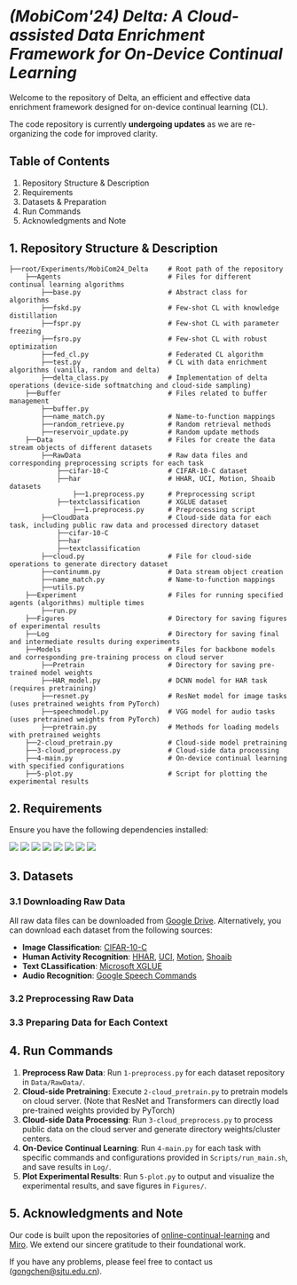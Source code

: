 # *(MobiCom'24) Delta: A Cloud-assisted Data Enrichment Framework for On-Device Continual Learning*

Welcome to the repository of Delta, an efficient and effective data enrichment framework designed for on-device continual learning (CL).

The code repository is currently **undergoing updates** as we are re-organizing the code for improved clarity. 

## Table of Contents

1. Repository Structure & Description
2. Requirements
3. Datasets & Preparation
4. Run Commands
5. Acknowledgments and Note

## 1. Repository Structure & Description

    ├──root/Experiments/MobiCom24_Delta     # Root path of the repository
        ├──Agents                           # Files for different continual learning algorithms
            ├──base.py                      # Abstract class for algorithms
            ├──fskd.py                      # Few-shot CL with knowledge distillation
            ├──fspr.py                      # Few-shot CL with parameter freezing
            ├──fsro.py                      # Few-shot CL with robust optimization
            ├──fed_cl.py                    # Federated CL algorithm
            ├──test.py                      # CL with data enrichment algorithms (vanilla, random and delta) 
            ├──delta_class.py               # Implementation of delta operations (device-side softmatching and cloud-side sampling)
        ├──Buffer                           # Files related to buffer management
            ├──buffer.py                    
            ├──name_match.py                # Name-to-function mappings
            ├──random_retrieve.py           # Random retrieval methods
            ├──reservoir_update.py          # Random update methods
        ├──Data                             # Files for create the data stream objects of different datasets
            ├──RawData                      # Raw data files and corresponding preprocessing scripts for each task
                ├──cifar-10-C               # CIFAR-10-C dataset
                ├──har                      # HHAR, UCI, Motion, Shoaib datasets
                    ├──1.preprocess.py      # Preprocessing script
                ├──textclassification       # XGLUE dataset
                    ├──1.preprocess.py      # Preprocessing script
            ├──CloudData                    # Cloud-side data for each task, including public raw data and processed directory dataset
                ├──cifar-10-C               
                ├──har                      
                ├──textclassification       
            ├──cloud.py                     # File for cloud-side operations to generate directory dataset
            ├──continumm.py                 # Data stream object creation
            ├──name_match.py                # Name-to-function mappings
            ├──utils.py 
        ├──Experiment                       # Files for running specified agents (algorithms) multiple times 
            ├──run.py                       
        ├──Figures                          # Directory for saving figures of experimental results 
        ├──Log                              # Directory for saving final and intermediate results during experiments
        ├──Models                           # Files for backbone models and corresponding pre-training process on cloud server
            ├──Pretrain                     # Directory for saving pre-trained model weights
            ├──HAR_model.py                 # DCNN model for HAR task (requires pretraining)
            ├──resnet.py                    # ResNet model for image tasks (uses pretrained weights from PyTorch)
            ├──speechmodel.py               # VGG model for audio tasks (uses pretrained weights from PyTorch)
            ├──pretrain.py                  # Methods for loading models with pretrained weights
        ├──2-cloud_pretrain.py              # Cloud-side model pretraining
        ├──3-cloud_preprocess.py            # Cloud-side data processing
        ├──4-main.py                        # On-device continual learning with specified configurations
        ├──5-plot.py                        # Script for plotting the experimental results

## 2. Requirements

Ensure you have the following dependencies installed:

![](https://img.shields.io/badge/python-3.7-green.svg)
![](https://img.shields.io/badge/torch-2.0.1-blue.svg)
![](https://img.shields.io/badge/torchvision-0.11.2-blue.svg)
![](https://img.shields.io/badge/scikit--learn-0.24.2-blue.svg)
![](https://img.shields.io/badge/numpy-1.20.3-blue.svg)
![](https://img.shields.io/badge/transformers-4.30.0-blue.svg)
![](https://img.shields.io/badge/tqdm-4.62.3-blue.svg)
![](https://img.shields.io/badge/matplotlib-3.4.3-blue.svg)

## 3. Datasets

### 3.1 Downloading Raw Data

All raw data files can be downloaded from [Google Drive](https://drive.google.com/drive/folders/197W-UsmgYEh8Kg5-hmWWxl-nMLqZ1s8j?usp=sharing). Alternatively, you can download each dataset from the following sources:
- **Image Classification**: [CIFAR-10-C](https://github.com/hendrycks/robustness)
- **Human Activity Recognition**: [HHAR](https://dl.acm.org/doi/10.1145/2809695.2809718), [UCI](https://www.sciencedirect.com/science/article/abs/pii/S0925231215010930), [Motion](https://dl.acm.org/doi/10.1145/3302505.3310068), [Shoaib](https://www.mdpi.com/1424-8220/14/6/10146)
- **Text CLassification**: [Microsoft XGLUE](https://microsoft.github.io/XGLUE/)
- **Audio Recognition**: [Google Speech Commands](https://arxiv.org/abs/1804.03209)

### 3.2 Preprocessing Raw Data

### 3.3 Preparing Data for Each Context

## 4. Run Commands

1. **Preprocess Raw Data**: Run `1-preprocess.py` for each dataset repository in `Data/RawData/`.
2. **Cloud-side Pretraining**: Execute `2-cloud_pretrain.py` to pretrain models on cloud server. (Note that ResNet and Transformers can directly load pre-trained weights provided by PyTorch)
3. **Cloud-side Data Processing**: Run `3-cloud_preprocess.py` to process public data on the cloud server and generate directory weights/cluster centers.
4. **On-Device Continual Learning**: Run `4-main.py` for each task with specific commands and configurations provided in `Scripts/run_main.sh`, and save results in `Log/`.
5. **Plot Experimental Results**: Run `5-plot.py` to output and visualize the experimental results, and save figures in `Figures/`.

## 5. Acknowledgments and Note

Our code is built upon the repositories of [online-continual-learning](https://github.com/RaptorMai/online-continual-learning) and [Miro](https://github.com/omnia-unist/Miro). We extend our sincere gratitude to their foundational work.

If you have any problems, please feel free to contact us (gongchen@sjtu.edu.cn).
